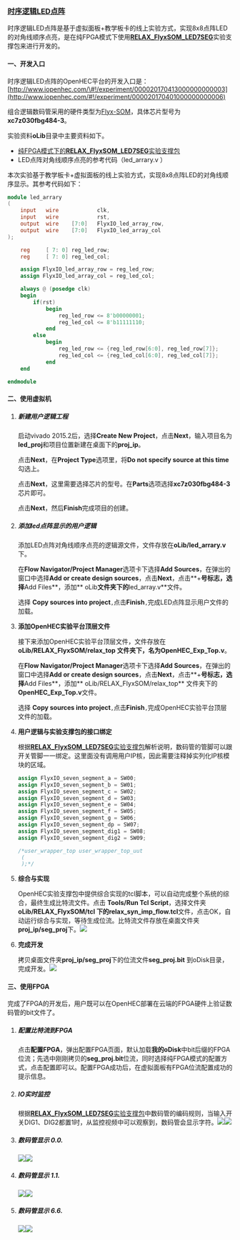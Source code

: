 ### [时序逻辑LED点阵](http://www.iopenhec.com/#!/experiment/000020170413000000000003)

时序逻辑LED点阵是基于虚拟面板+教学板卡的线上实验方式，实现8x8点阵LED的对角线顺序点亮，是在纯FPGA模式下使用[**RELAX\_FlyxSOM\_LED7SEG**](http://doc.iopenhec.com/ying-jian/flyx-somji-chu-pei-zhi/ying-jian-zhi-cheng-bao/shi-yan-zhi-cheng-bao-relax-flyxsom-led7seg-ru-men-shou-ce.html)实验支撑包来进行开发的。

#### 一、开发入口

时序逻辑LED点阵的OpenHEC平台的开发入口是：[http://www.iopenhec.com/\#!/experiment/000020170413000000000003](http://www.iopenhec.com/#!/experiment/000020170401000000000006)

组合逻辑数码管采用的硬件类型为[Flyx-SOM](http://www.iopenhec.com/#!/hardware/000020161019000000000012)，具体芯片型号为**xc7z030fbg484-3**。

实验资料**oLib**目录中主要资料如下。

* [纯FPGA模式下的**RELAX\_FlyxSOM\_LED7SEG**实验支撑包](http://doc.iopenhec.com/ying-jian/flyx-somji-chu-pei-zhi/ying-jian-zhi-cheng-bao/shi-yan-zhi-cheng-bao-relax-flyxsom-led7seg-ru-men-shou-ce.html)
* LED点阵对角线顺序点亮的参考代码（led\_arrary.v ）

本次实验基于教学板卡+虚拟面板的线上实验方式，实现8x8点阵LED的对角线顺序显示。其参考代码如下：

```verilog
module led_arrary
(
    input   wire            clk,
    input   wire            rst,
    output  wire    [7:0]   FlyxIO_led_array_row,
    output  wire    [7:0]   FlyxIO_led_array_col
);

    reg     [ 7: 0] reg_led_row;
    reg     [ 7: 0] reg_led_col;

    assign FlyxIO_led_array_row = reg_led_row;
    assign FlyxIO_led_array_col = reg_led_col;

    always @ (posedge clk) 
    begin
        if(rst) 
            begin
                reg_led_row <= 8'b00000001;
                reg_led_col <= 8'b11111110;
            end 
        else 
            begin
                reg_led_row <= {reg_led_row[6:0], reg_led_row[7]};
                reg_led_col <= {reg_led_col[6:0], reg_led_col[7]};  
            end
    end

endmodule
```

#### 二、使用虚拟机

1. ##### **新建用户逻辑工程**

   启动vivado 2015.2后，选择**Create New Project**，点击**Next**，输入项目名为**led\_proj**和项目位置新建在桌面下的**proj\_ip**。

   点击**Next**，在**Project Type**选项里，将**Do not specify source at this time**勾选上。

   点击**Next**，这里需要选择芯片的型号。在**Parts**选项选择**xc7z030fbg484-3**芯片即可。

   点击**Next**，然后**Finish**完成项目的创建。

2. ##### 添加led点阵显示的用户逻辑

   添加LED点阵对角线顺序点亮的逻辑源文件，文件存放在**oLib/led\_arrary.v**下。

   在**Flow Navigator/Project Manager**选项卡下选择**Add Sources**，在弹出的窗口中选择**Add or create design sources**，点击**Next**，点击**+**号标志，选择**Add Files**，添加** oLib**文件夹下的**led\_array.v**文件。

   选择 **Copy sources into project**`,`点击**Finish**`,`完成LED点阵显示用户文件的加载。

3. **添加OpenHEC实验平台顶层文件**

   接下来添加OpenHEC实验平台顶层文件，文件存放在**oLib/RELAX\_FlyxSOM/relax\_top **文件夹下，名为**OpenHEC\_Exp\_Top.v**。

   在**Flow Navigator/Project Manager**选项卡下选择**Add Sources**，在弹出的窗口中选择**Add or create design sources**，点击**Next**，点击**+**号标志，选择**Add Files**，添加** oLib/RELAX\_FlyxSOM/relax\_top** 文件夹下的**OpenHEC\_Exp\_Top.v**文件。

   选择 **Copy sources into project**`,`点击**Finish**`,`完成OpenHEC实验平台顶层文件的加载。

4. **用户逻辑与实验支撑包的接口绑定**

   根据[**RELAX\_FlyxSOM\_LED7SEG**实验支撑包](http://doc.iopenhec.com/ying-jian/flyx-somji-chu-pei-zhi/ying-jian-zhi-cheng-bao/shi-yan-zhi-cheng-bao-relax-flyxsom-led7seg-ru-men-shou-ce.html)解析说明，数码管的管脚可以跟开关管脚一一绑定。这里面没有调用用户IP核，因此需要注释掉实列化IP核模块的区域。

   ```verilog
   assign FlyxIO_seven_segment_a = SW00;
   assign FlyxIO_seven_segment_b = SW01;
   assign FlyxIO_seven_segment_c = SW02;
   assign FlyxIO_seven_segment_d = SW03;
   assign FlyxIO_seven_segment_e = SW04;
   assign FlyxIO_seven_segment_f = SW05;
   assign FlyxIO_seven_segment_g = SW06;
   assign FlyxIO_seven_segment_dp = SW07;
   assign FlyxIO_seven_segment_dig1 = SW08;
   assign FlyxIO_seven_segment_dig2 = SW09;

   /*user_wrapper_top user_wrapper_top_uut
    (
    );*/
   ```

5. **综合与实现**

   OpenHEC实验支撑包中提供综合实现的tcl脚本，可以自动完成整个系统的综合，最终生成比特流文件。点击 **Tools/Run Tcl Script**，选择文件夹**oLib/RELAX\_FlyxSOM/tcl **下的**relax\_syn\_imp\_flow.tcl**文件，点击OK，自动运行综合与实现，等待生成位流。比特流文件存放在桌面文件夹**proj\_ip/seg\_proj**下。![](/assets/seg_gen_bit.png)

6. **完成开发**

   拷贝桌面文件夹**proj\_ip/seg\_proj**下的位流文件**seg\_proj.bit** 到oDisk目录，完成开发。![](/assets/finish_seg.png)

#### 三、使用FPGA

完成了FPGA的开发后，用户既可以在OpenHEC部署在云端的FPGA硬件上验证数码管的bit文件了。

1. ##### 配置比特流到FPGA

   点击**配置FPGA**，弹出配置FPGA页面，默认加载**我的oDisk**中bit后缀的FPGA位流；先选中刚刚拷贝的**seg\_proj.bit**位流，同时选择纯FPGA模式的配置方式，点击配置即可以。配置FPGA成功后，在虚拟面板有FPGA位流配置成功的提示信息。

2. ##### IO实时监控

   根据[**RELAX\_FlyxSOM\_LED7SEG**实验支撑包](http://doc.iopenhec.com/ying-jian/flyx-somji-chu-pei-zhi/ying-jian-zhi-cheng-bao/shi-yan-zhi-cheng-bao-relax-flyxsom-led7seg-ru-men-shou-ce.html)中数码管的编码规则，当输入开关DIG1、DIG2都置1时，从监控视频中可以观察到，数码管会显示字符。![](/assets/seg_panel0001.png)![](/assets/seg_led0002.png)

3. ##### **数码管显示 0.0.**

   ![](blob:file:///34ebe832-4ac7-4c3f-8cd5-7d70251bda67)![](blob:file:///f22ac639-a20c-4cd3-91de-81728ad20223)

4. ##### **数码管显示 1.1.**

   ![](blob:file:///0e5afef0-9f2d-405b-87e0-157b6a95d4e1)![](/assets/segshow0004.png)

5. ##### **数码管显示 6.6.**

   ![](/assets/segshow0005.png)![](/assets/segshow0007.png)



